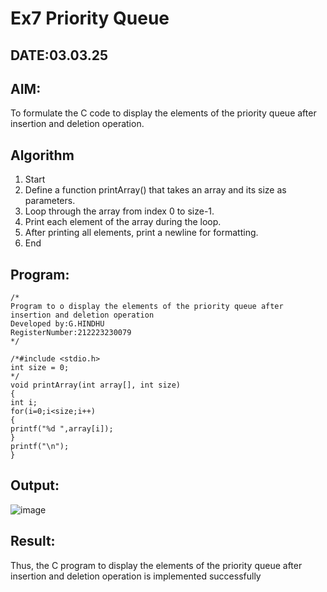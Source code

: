 # Ex7 Priority Queue
## DATE:03.03.25
## AIM:
To formulate the C code to display the elements of the priority queue after insertion and deletion operation.

## Algorithm
1. Start 
2. Define a function printArray() that takes an array and its size as parameters. 
3. Loop through the array from index 0 to size-1. 
4. Print each element of the array during the loop. 
5. After printing all elements, print a newline for formatting. 
6. End   

## Program:
```
/*
Program to o display the elements of the priority queue after insertion and deletion operation
Developed by:G.HINDHU 
RegisterNumber:212223230079  
*/
```
```
/*#include <stdio.h> 
int size = 0; 
*/ 
void printArray(int array[], int size) 
{ 
int i; 
for(i=0;i<size;i++) 
{ 
printf("%d ",array[i]); 
} 
printf("\n"); 
}
```
## Output:

![image](https://github.com/user-attachments/assets/d87cd527-879e-43f4-8525-e5461479cd90)


## Result:
Thus, the C program to display the elements of the priority queue after insertion and deletion operation is implemented successfully
